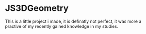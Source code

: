 # JS3DGeometry
This is a little project i made, it is definatly not perfect, it was more a practive of my recently gained knowledge in my studies.
